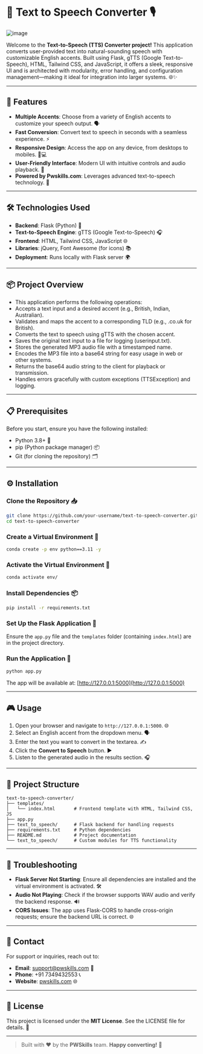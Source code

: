 # 📢 Text to Speech Converter 🎙️
![image](https://github.com/user-attachments/assets/38a81943-8f50-4343-b5ff-7eeebe782d07)

Welcome to the **Text-to-Speech (TTS) Converter project!** This application converts user-provided text into natural-sounding speech with customizable English accents. Built using Flask, gTTS (Google Text-to-Speech), HTML, Tailwind CSS, and JavaScript, it offers a sleek, responsive UI and is architected with modularity, error handling, and configuration management—making it ideal for integration into larger systems. 🌐✨



---

## 🚀 Features

- **Multiple Accents**: Choose from a variety of English accents to customize your speech output. 🗣️  
- **Fast Conversion**: Convert text to speech in seconds with a seamless experience. ⚡  
- **Responsive Design**: Access the app on any device, from desktops to mobiles. 📱💻  
- **User-Friendly Interface**: Modern UI with intuitive controls and audio playback. 🎨  
- **Powered by Pwskills.com**: Leverages advanced text-to-speech technology. 🧠  

---

## 🛠️ Technologies Used

- **Backend**: Flask (Python) 🐍
- **Text-to-Speech Engine**: gTTS (Google Text-to-Speech) 🎧
- **Frontend**: HTML, Tailwind CSS, JavaScript 🌐  
- **Libraries**: jQuery, Font Awesome (for icons) 📚  
- **Deployment**: Runs locally with Flask server 🌍  

---

## 📦 Project Overview
- This application performs the following operations:
- Accepts a text input and a desired accent (e.g., British, Indian, Australian).
- Validates and maps the accent to a corresponding TLD (e.g., .co.uk for British).
- Converts the text to speech using gTTS with the chosen accent.
- Saves the original text input to a file for logging (userinput.txt).
- Stores the generated MP3 audio file with a timestamped name.
- Encodes the MP3 file into a base64 string for easy usage in web or other systems.
- Returns the base64 audio string to the client for playback or transmission.
- Handles errors gracefully with custom exceptions (TTSException) and logging.

---

## 📋 Prerequisites

Before you start, ensure you have the following installed:

- Python 3.8+ 🐍  
- pip (Python package manager) 📦  
- Git (for cloning the repository) 🗂️  

---

## ⚙️ Installation

### Clone the Repository 📥
```bash
git clone https://github.com/your-username/text-to-speech-converter.git
cd text-to-speech-converter
````

### Create a Virtual Environment 🧪

```bash
conda create -p env python==3.11 -y
```

### Activate the Virtual Environment 🧪

```bash
conda activate env/
```

### Install Dependencies 📦

```bash
pip install -r requirements.txt
```

### Set Up the Flask Application 🚀

Ensure the `app.py` file and the `templates` folder (containing `index.html`) are in the project directory.

### Run the Application 🌟

```bash
python app.py
```

The app will be available at: [http://127.0.0.1:5000](http://127.0.0.1:5000)

---

## 🎮 Usage

1. Open your browser and navigate to `http://127.0.0.1:5000`. 🌐
2. Select an English accent from the dropdown menu. 🗣️
3. Enter the text you want to convert in the textarea. ✍️
4. Click the **Convert to Speech** button. ▶️
5. Listen to the generated audio in the results section. 🎧

---

## 📂 Project Structure

```
text-to-speech-converter/
├── templates/
│   └── index.html       # Frontend template with HTML, Tailwind CSS, JS
├── app.py
├── text_to_speech/      # Flask backend for handling requests
├── requirements.txt     # Python dependencies
├── README.md            # Project documentation
└── text_to_speech/      # Custom modules for TTS functionality
```

---

## 🐞 Troubleshooting

* **Flask Server Not Starting**: Ensure all dependencies are installed and the virtual environment is activated. 🛠️
* **Audio Not Playing**: Check if the browser supports WAV audio and verify the backend response. 🔊
* **CORS Issues**: The app uses Flask-CORS to handle cross-origin requests; ensure the backend URL is correct. 🌐

---

## 📧 Contact

For support or inquiries, reach out to:

* **Email**: [support@pwskills.com](mailto:support@pwskills.com) 📧
* **Phone**: +91 7349432553 📞
* **Website**: [pwskills.com](https://pwskills.com) 🌐

---

## 📜 License

This project is licensed under the **MIT License**. See the LICENSE file for details. 📄

---

> Built with ❤️ by the **PWSkills** team.
> **Happy converting!** 🎉

```
